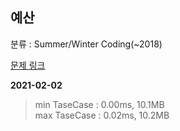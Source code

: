 ## 예산

분류 : Summer/Winter Coding(~2018)

[문제 링크](https://programmers.co.kr/learn/courses/30/lessons/12982)

**2021-02-02**

> min TaseCase : 0.00ms, 10.1MB  
> max TaseCase : 0.02ms, 10.2MB  